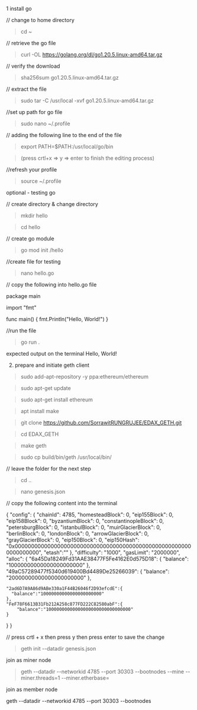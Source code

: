 1 install go

// change to home directory

> cd ~

// retrieve the go file

> curl -OL https://golang.org/dl/go1.20.5.linux-amd64.tar.gz

// verify the download

> sha256sum go1.20.5.linux-amd64.tar.gz

// extract the file

> sudo tar -C /usr/local -xvf go1.20.5.linux-amd64.tar.gz

//set up path for go file

> sudo nano ~/.profile

// adding the following line to the end of the file

> export PATH=$PATH:/usr/local/go/bin

> (press crtl+x => y => enter to finish the editing process)

//refresh your profile

> source ~/.profile

optional - testing go

// create directory & change directory

> mkdir hello

> cd hello

// create go module

> go mod init <your IP address>/hello

//create file for testing

> nano hello.go

// copy the following into hello.go file

package main

import "fmt"

func main() {
fmt.Println("Hello, World!")
}

//run the file

> go run .

expected output on the terminal
Hello, World!

2. prepare and initiate geth client

> sudo add-apt-repository -y ppa:ethereum/ethereum

> sudo apt-get update

> sudo apt-get install ethereum

> apt install make

> git clone https://github.com/SorrawitRUNGRUJEE/EDAX_GETH.git

> cd EDAX_GETH

> make geth

> sudo cp build/bin/geth /usr/local/bin/

// leave the folder for the next step

> cd ..

> nano genesis.json

// copy the following content into the terminal

{
"config": {
"chainId": 4785,
"homesteadBlock": 0,
"eip155Block": 0,
"eip158Block": 0,
"byzantiumBlock": 0,
"constantinopleBlock": 0,
"petersburgBlock": 0,
"istanbulBlock": 0,
"muirGlacierBlock": 0,
"berlinBlock": 0,
"londonBlock": 0,
"arrowGlacierBlock": 0,
"grayGlacierBlock": 0,
"eip150Block": 0,
"eip150Hash": "0x0000000000000000000000000000000000000000000000000000000000000000",
"etash":""
},
"difficulty": "1000",
"gasLimit": "2000000",
"alloc": {
"6a45Da18249Fd31AAE38477F5Fe4162E0d575D18": {
"balance": "10000000000000000000000"
},
"49aC57289477f5340d619400Bd4489De25266039": {
"balance": "20000000000000000000000"
},

    "2ad6D7A9A86d9ABe330a1F44B26046f2D93efcdE":{
      "balance":"10000000000000000000000"
    },
    "FeF78F6613B31Fb212A258c877FD222C82580abF":{
        "balance":"10000000000000000000000000000000"
    }

}
}

// press crtl + x then press y then press enter to save the change

> geth init --datadir <choose your folder name> genesis.json

join as miner node

> geth --datadir <your folder name> --networkid 4785 --port 30303 --bootnodes <bootstrap-node-record> --mine --miner.threads=1 --miner.etherbase=<your walllet address>

join as member node

geth --datadir <your folder name> --networkid 4785 --port 30303 --bootnodes <bootstrap-node-record>
